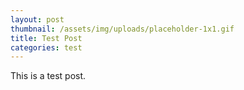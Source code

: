 ```yaml
---
layout: post
thumbnail: /assets/img/uploads/placeholder-1x1.gif
title: Test Post
categories: test
---
```

This is a test post.
